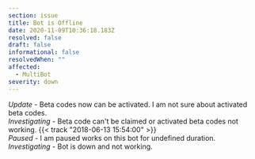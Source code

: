 ```yaml
---
section: issue
title: Bot is Offline
date: 2020-11-09T10:36:18.183Z
resolved: false
draft: false
informational: false
resolvedWhen: ""
affected:
  - MultiBot
severity: down
---
```

*Update -* Beta codes now can be activated. I am not sure about activated beta codes.\
*Investigating -* Beta code can't be claimed or activated beta codes not working. {{< track "2018-06-13 15:54:00" >}}\
*Paused -* I am paused works on this bot for undefined duration.\
*Investigating* - Bot is down and not working.